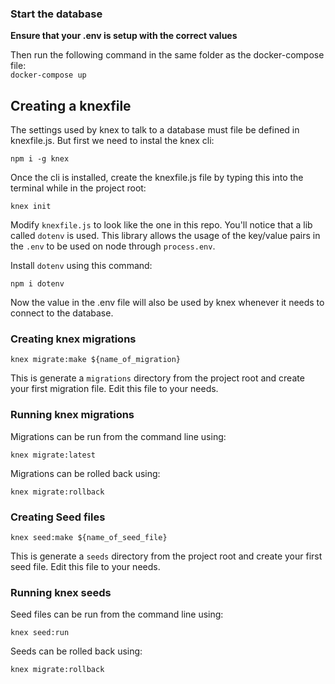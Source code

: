 ### Start the database

**Ensure that your .env is setup with the correct values**

Then run the following command in the same folder as the docker-compose file:  
`docker-compose up`


## Creating a knexfile

The settings used by knex to talk to a database must file be defined in knexfile.js.
But first we need to instal the knex cli:

`npm i -g knex`

Once the cli is installed, create the knexfile.js file by typing this into the terminal while in the project root:

`knex init`

Modify `knexfile.js` to look like the one in this repo. You'll notice that a lib called `dotenv` is used. This library allows the usage of the key/value pairs in the `.env` to be used on node through `process.env`.

Install `dotenv` using this command:

`npm i dotenv`

Now the value in the .env file will also be used by knex whenever it needs to connect to the database.


### Creating knex migrations

`knex migrate:make ${name_of_migration}`

This is generate a `migrations` directory from the project root and create your first migration file. Edit this file to your needs.


### Running knex migrations

Migrations can be run from the command line using:

`knex migrate:latest`

Migrations can be rolled back using:

`knex migrate:rollback`


### Creating Seed files

`knex seed:make ${name_of_seed_file}`

This is generate a `seeds` directory from the project root and create your first seed file. Edit this file to your needs.


### Running knex seeds

Seed files can be run from the command line using:

`knex seed:run`

Seeds can be rolled back using:

`knex migrate:rollback`
